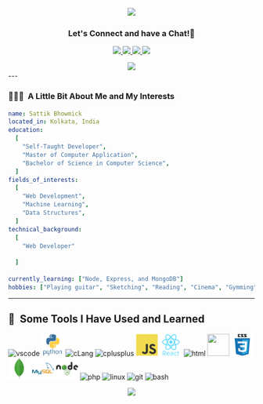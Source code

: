 <link rel="preconnect" href="https://fonts.googleapis.com">
<link rel="preconnect" href="https://fonts.gstatic.com" crossorigin>
<link href="https://fonts.googleapis.com/css2?family=EB+Garamond:ital,wght@0,400..800;1,400..800&display=swap" rel="stylesheet">
<p align="center">
  <img src="https://capsule-render.vercel.app/api?type=waving&height=100&color=gradient&text=Hello%20there!&reversal=false&textBg=false"/>
</p>

<h3 align="center">
  Let's Connect and have a Chat!💬
</h3>

<p align="center">
<a href="https://sattikbhowmick-portfolio.netlify.app/">
  <img height="10" src="https://user-images.githubusercontent.com/46517096/166972883-f5f1d88c-0246-4374-88ac-ded0f2cf0699.png"/>
</a>
<a href="https://www.linkedin.com/in/sattikbhowmick2002/">
  <img height="10" src="https://user-images.githubusercontent.com/46517096/166973395-19676cd8-f8ec-4abf-83ff-da8243505b82.png"/>
</a>
<a href="https://x.com/SattikBhowmick">
  <img height="10" src="https://user-images.githubusercontent.com/46517096/166974271-91dfa250-d70b-4cb9-8707-f1bda1b708c3.png"/>
</a>
<a href="https://www.instagram.com/siuuu.ttik/">
  <img height="10" src="https://user-images.githubusercontent.com/46517096/166974368-9798f39f-1f46-499c-b14e-81f0a3f83a06.png"/>
</a>
</p>
<div align="center">
  <img src="https://media0.giphy.com/media/v1.Y2lkPTc5MGI3NjExdTFvaWxydHMwM3o4c3RyZ2t3MHl3NjduazNwb20zcHduZW91bXMwciZlcD12MV9pbnRlcm5hbF9naWZfYnlfaWQmY3Q9Zw/8MyXEVgue4ucw/giphy.gif"/>
  <!--<img src="https://media.giphy.com/media/v1.Y2lkPTc5MGI3NjExaTgzeG5kZnRsOWkyZmJjMjhhaW1tc2RveGsxN2E2OGtvOGl6bXEyOCZlcD12MV9naWZzX3NlYXJjaCZjdD1n/2y98KScHKeaQM/giphy.gif"/>-->
  <!--<img src="https://media.giphy.com/media/v1.Y2lkPTc5MGI3NjExaTgzeG5kZnRsOWkyZmJjMjhhaW1tc2RveGsxN2E2OGtvOGl6bXEyOCZlcD12MV9naWZzX3NlYXJjaCZjdD1n/4gsjHZMPXdlGo/giphy.gif"/>-->
  <!--<img src="https://media.giphy.com/media/v1.Y2lkPTc5MGI3NjExaTgzeG5kZnRsOWkyZmJjMjhhaW1tc2RveGsxN2E2OGtvOGl6bXEyOCZlcD12MV9naWZzX3NlYXJjaCZjdD1n/4gsjHZMPXdlGo/giphy.gif"/>-->
  <!--<img src="https://media.giphy.com/media/LEV3OJQG0XXnq/giphy.gif?cid=ecf05e477e9yiu3ro7qzw8jdqktla5nizpgb22geq24vc5nm&ep=v1_gifs_search&rid=giphy.gif&ct=g"/>-->
  <!--<img src="https://media.giphy.com/media/LEV3OJQG0XXnq/giphy.gif?cid=ecf05e477e9yiu3ro7qzw8jdqktla5nizpgb22geq24vc5nm&ep=v1_gifs_search&rid=giphy.gif&ct=g"/>-->
  
</div>
---

<h3> 👨🏻‍💻 &nbsp;A Little Bit About Me and My Interests</h3>

```yaml
name: Sattik Bhowmick
located_in: Kolkata, India
education:
  [
    "Self-Taught Developer",
    "Master of Computer Application",
    "Bachelor of Science in Computer Science",
  ]
fields_of_interests:
  [
    "Web Development",
    "Machine Learning",
    "Data Structures",
  ]
technical_background:
  [
    "Web Developer"
    
  ]
  
currently_learning: ["Node, Express, and MongoDB"]
hobbies: ["Playing guitar", "Sketching", "Reading", "Cinema", "Gymming"]
```
  
---  
  
<h2> 🚀 &nbsp;Some Tools I Have Used and Learned</h2>
<p align="left">
<img src="https://cdn.jsdelivr.net/gh/devicons/devicon/icons/vscode/vscode-original.svg" alt="vscode" width="45" height="45"/>
<img src="https://raw.githubusercontent.com/devicons/devicon/master/icons/python/python-original-wordmark.svg" alt="python" width="45" height="45"/>
<img src="https://cdn.jsdelivr.net/gh/devicons/devicon/icons/c/c-original.svg" alt="cLang" width="45" height="45"/>
<img src="https://cdn.jsdelivr.net/gh/devicons/devicon/icons/cplusplus/cplusplus-original.svg" alt="cplusplus" width="45" height="45"/>
<img src="https://raw.githubusercontent.com/devicons/devicon/master/icons/javascript/javascript-original.svg" alt="javascript" width="45" height="45" />
<img src="https://raw.githubusercontent.com/devicons/devicon/master/icons/react/react-original-wordmark.svg" alt="react" width="45" height="45" />
<img src="https://cdn.jsdelivr.net/gh/devicons/devicon/icons/html5/html5-original.svg" alt="html" width="45" height="45"/>
<img src="https://cdn.jsdelivr.net/gh/devicons/devicon@latest/icons/bootstrap/bootstrap-original-wordmark.svg" width="45" height="45" />
<img src="https://raw.githubusercontent.com/devicons/devicon/master/icons/css3/css3-original-wordmark.svg" alt="css3" width="45" height="45" />
<img src="https://raw.githubusercontent.com/devicons/devicon/master/icons/mongodb/mongodb-original.svg" alt="mongodb" width="45" height="45" />
<img src="https://raw.githubusercontent.com/devicons/devicon/master/icons/mysql/mysql-original-wordmark.svg" alt="mysql" width="45" height="45" />
<img src="https://raw.githubusercontent.com/devicons/devicon/master/icons/nodejs/nodejs-original-wordmark.svg" alt="nodejs" width="45" height="45" />
<img src="https://cdn.jsdelivr.net/gh/devicons/devicon/icons/php/php-original.svg" alt="php" width="45" height="45"/>
<img src="https://cdn.jsdelivr.net/gh/devicons/devicon/icons/linux/linux-original.svg" alt="linux" width="45" height="45"/>       
<img src="https://cdn.jsdelivr.net/gh/devicons/devicon/icons/git/git-original.svg" alt="git" width="45" height="45"/>
<img src="https://cdn.jsdelivr.net/gh/devicons/devicon/icons/bash/bash-original.svg" alt="bash" width="45" height="45"/>
</p>

<p align="center">
  <img src="https://capsule-render.vercel.app/api?type=waving&color=gradient&height=100&section=footer"/>
</p>
